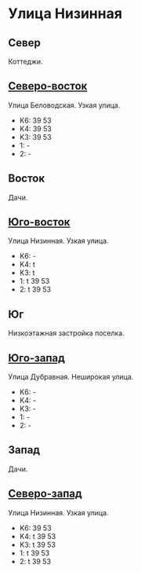 # Улица Низинная

## Север

Коттеджи.

## [Северо-восток](./10380055.md)

Улица Беловодская.
Узкая улица.

* K6:   39  53
* K4:   39  53
* K3:   39  53
* 1:    -
* 2:    -

## Восток

Дачи.

## [Юго-восток](./10375060.md)

Улица Низинная.
Узкая улица.

* K6:   -
* K4:   t
* K3:   t
* 1:    t
        39  53
* 2:    t
        39  53

## Юг

Низкоэтажная застройка поселка.

## [Юго-запад](./10365060.md)

Улица Дубравная.
Неширокая улица.

* K6:   -
* K4:   -
* K3:   -
* 1:    -
* 2:    -

## Запад

Дачи.

## [Северо-запад](./10370045.md)

Улица Низинная.
Узкая улица.

* K6:   39  53
* K4:   t
        39  53
* K3:   t
        39  53
* 1:    t
        39  53
* 2:    t
        39  53
